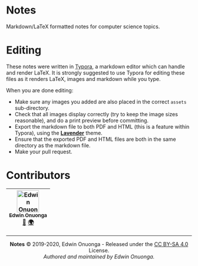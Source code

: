 # Notes

Markdown/LaTeX formatted notes for computer science topics.

# Editing

These notes were written in [Typora](https://typora.io/), a markdown editor which can handle and render LaTeX. It is strongly suggested to use Typora for editing these files as it renders LaTeX, images and markdown while you type.

When you are done editing:

- Make sure any images you added are also placed in the correct `assets` sub-directory.
- Check that all images display correctly (try to keep the image sizes reasonable), and do a print preview before committing.
- Export the markdown file to both PDF and HTML (this is a feature within Typora), using the [**Lavender**](https://theme.typora.io/theme/Lavender/) theme.
- Ensure that the exported PDF and HTML files are both in the same directory as the markdown file.
- Make your pull request.

# Contributors

<table>
	<thead>
		<tr>
			<th align="center">
                <a href="https://github.com/eonu">
                <img src="https://avatars0.githubusercontent.com/u/24795571?s=460&v=4" alt="Edwin Onuonga" width="60px">
                <br/><sub><b>Edwin Onuonga</b></sub>
                </a>
                <br/>
                <a href="mailto:ed@eonu.net">📧</a>
                <a href="https://eonu.net">🌍</a>
			</th>
			<!-- Add more <th></th> blocks for more contributors -->
		</tr>
	</thead>
</table>

---

<p align="center">
  <b>Notes</b> &copy; 2019-2020, Edwin Onuonga - Released under the <a href="https://creativecommons.org/licenses/by-sa/4.0/">CC BY-SA 4.0</a> License.<br/>
  <em>Authored and maintained by Edwin Onuonga.</em>
</p>